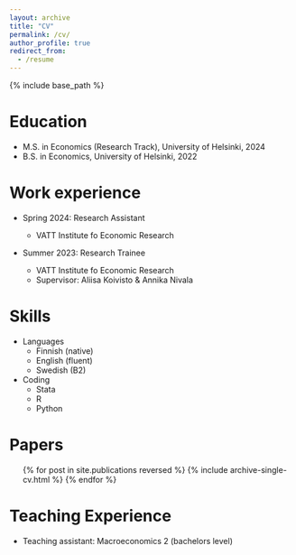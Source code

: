 ```yaml
---
layout: archive
title: "CV"
permalink: /cv/
author_profile: true
redirect_from:
  - /resume
---
```


{% include base_path %}

Education
======

* M.S. in Economics (Research Track), University of Helsinki, 2024
* B.S. in Economics,  University of Helsinki, 2022

Work experience
======
* Spring 2024: Research Assistant
  * VATT Institute fo Economic Research

* Summer 2023: Research Trainee
  * VATT Institute fo Economic Research
  * Supervisor: Aliisa Koivisto & Annika Nivala

 
Skills
======
* Languages
  * Finnish (native)
  * English (fluent)
  * Swedish (B2)
* Coding
  * Stata
  * R
  * Python


Papers
======
  <ul>{% for post in site.publications reversed %}
    {% include archive-single-cv.html %}
  {% endfor %}</ul>
  
Teaching Experience
======
* Teaching assistant: Macroeconomics 2 (bachelors level)
  
